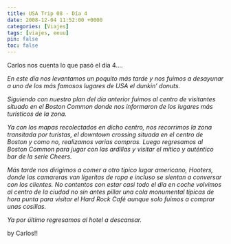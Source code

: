 ```yaml
---
title: USA Trip 08 - Día 4
date: 2008-12-04 11:52:00 +0000
categories: [Viajes]
tags: [viajes, eeuu]
pin: false
toc: false
---
```

Carlos nos cuenta lo que pasó el día 4….

*En este día nos levantamos un poquito más tarde y nos fuimos a desayunar a uno de los más famosos lugares de USA el dunkin’ donuts.*

*Siguiendo con nuestro plan del día anterior fuimos al centro de visitantes situado en el Boston Common donde nos informaron de los lugares más turísticos de la zona.*

*Ya con los mapas recolectados en dicho centro, nos recorrimos la zona transitada por turistas, el downtown crossing situada en el centro de Boston y como no, realizamos varias compras. Luego regresamos al Boston Common para jugar con las ardillas y visitar el mítico y auténtico bar de la serie Cheers.*

*Más tarde nos dirigimos a comer a otro típico lugar americano, Hooters, donde las camareras van ligeritas de ropa e incluso se sientan a conversar con los clientes.*
*No contentos con estar casi todo el día en coche volvimos al centro de la ciudad no sin antes pillar una cola monumental típicas de hora punta para visitar el Hard Rock Café aunque solo fuimos a comprar unas cosillas.*

*Ya por último regresamos al hotel a descansar.*

by Carlos!!